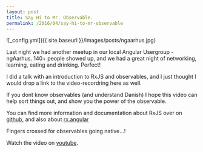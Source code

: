 ```yaml
---
layout: post
title: Say Hi to Mr. Observable.
permalink: /2016/04/say-hi-to-mr-observable
---
```


![_config.yml]({{ site.baseurl }}/images/posts/ngaarhus.jpg)

Last night we had another meetup in our local Angular Usergroup - ngAarhus. 140+ people showed up, and we had a great night of networking, learning, eating and drinking. Perfect! 

I did a talk with an introduction to RxJS and observables, and I just thought I would drop a link to the video-recordring here as well.

If you dont know observables (and understand Danish) I hope this video can help sort things out, and show you the power of the observable. 

You can find more information and documentation about RxJS over on [github](https://github.com/ReactiveX/rxjs), and also about [rx.angular](https://github.com/Reactive-Extensions/rx.angular.js/)

Fingers crossed for observables going native...!

Watch the video on [youtube](https://www.youtube.com/watch?v=6MDDIByEeGE).




